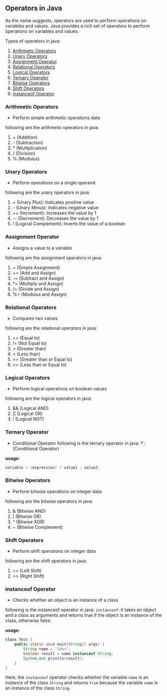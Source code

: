 ## Operators in Java

As the name suggests, operators are used to perform operations on variables and values. Java provides a rich set of operators to perform operations on variables and values. 

Types of operators in java:
1. [Arithmetic Operators](#arithmetic-operators)
2. [Unary Operators](#unary-operators)
3. [Assignment Operator](#assignment-operator)
4. [Relational Operators](#relational-operators)
5. [Logical Operators](#logical-operators)
6. [Ternary Operator](#ternary-operator)
7. [Bitwise Operators](#bitwise-operators)
8. [Shift Operators](#shift-operators)
9. [instanceof Operator](#instanceof-operator)


### Arithmetic Operators
- Perform simple arithmetic operations data

following are the arithmetic operators in java:
1. \+ (Addition)
2. \- (Subtraction)
3. \* (Multiplication)
4. / (Division)
5. % (Modulus)

### Unary Operators
- Perform operations on a single operand

following are the unary operators in java:
1. \+ (Unary Plus): Indicates positive value
2. \- (Unary Minus): Indicates negative value
3. \+\+ (Increment): Increases the value by 1
4. \-\- (Decrement): Decreases the value by 1
5. ! (Logical Complement): Inverts the value of a boolean

### Assignment Operator
- Assigns a value to a variable

following are the assignment operators in java:
1. = (Simple Assignment)
2. += (Add and Assign)
3. -= (Subtract and Assign)
4. \*= (Multiply and Assign)
5. /= (Divide and Assign)
6. %= (Modulus and Assign)

### Relational Operators
- Compares two values

following are the relational operators in java:
1. == (Equal to)
2. != (Not Equal to)
3. \> (Greater than)
4. < (Less than)
5. \>= (Greater than or Equal to)
6. <= (Less than or Equal to)

### Logical Operators
- Perform logical operations on boolean values

following are the logical operators in java:
1. && (Logical AND)
2. || (Logical OR)
3. ! (Logical NOT)

### Ternary Operator
- Conditional Operator
following is the ternary operator in java:
? : (Conditional Operator)

**usage**:
```java
variable = (expression) ? value1 : value2;
```
### Bitwise Operators
- Perform bitwise operations on integer data

following are the bitwise operators in java:
1. & (Bitwise AND)
2. | (Bitwise OR)
3. ^ (Bitwise XOR)
4. ~ (Bitwise Complement)

### Shift Operators
- Perform shift operations on integer data

following are the shift operators in java:
1. << (Left Shift)
2. \>> (Right Shift)

### instanceof Operator
- Checks whether an object is an instance of a class

following is the instanceof operator in java:
`instanceof`: it takes an object and a class as arguments and returns true if the object is an instance of the class, otherwise false.

**usage**:
```java
class Test {
    public static void main(String[] args) {
        String name = "John";
        boolean result = name instanceof String;
        System.out.println(result);
    }
}
```
Here, the `instanceof` operator checks whether the variable `name` is an instance of the class `String` and returns `true` because the variable `name` is an instance of the class `String`.

